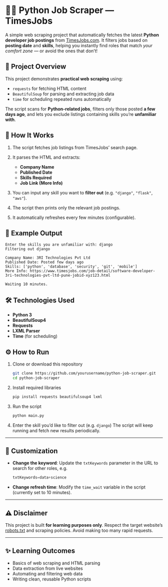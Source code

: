 
# 🕵️‍♀️ Python Job Scraper — TimesJobs

A simple web scraping project that automatically fetches the latest **Python developer job postings** from [TimesJobs.com](https://www.timesjobs.com/).
It filters jobs based on **posting date** and **skills**, helping you instantly find roles that match *your comfort zone* — or avoid the ones that don’t!



## 🚀 Project Overview

This project demonstrates **practical web scraping** using:

* `requests` for fetching HTML content
* `BeautifulSoup` for parsing and extracting job data
* `time` for scheduling repeated runs automatically

The script scans for **Python-related jobs**, filters only those posted **a few days ago**, and lets you exclude listings containing skills you’re **unfamiliar with**.



## 🧠 How It Works

1. The script fetches job listings from TimesJobs’ search page.
2. It parses the HTML and extracts:

   * **Company Name**
   * **Published Date**
   * **Skills Required**
   * **Job Link (More Info)**
3. You can input any skill you want to **filter out** (e.g. `"django"`, `"flask"`, `"aws"`).
4. The script then prints only the relevant job postings.
5. It automatically refreshes every few minutes (configurable).


## 🧩 Example Output

```
Enter the skills you are unfamiliar with: django
Filtering out django

Company Name: 3RI Technologies Pvt Ltd
Published Date: Posted few days ago
Skills: ['python', 'database', 'security', 'git', 'mobile']
More Info: https://www.timesjobs.com/job-detail/software-developer-3ri-technologies-pvt-ltd-pune-jobid-xyz123.html

Waiting 10 minutes.
```



## 🛠️ Technologies Used

* **Python 3**
* **BeautifulSoup4**
* **Requests**
* **LXML Parser**
* **Time** (for scheduling)



## ⚙️ How to Run

1. Clone or download this repository

   ```bash
   git clone https://github.com/yourusername/python-job-scraper.git
   cd python-job-scraper
   ```

2. Install required libraries

   ```bash
   pip install requests beautifulsoup4 lxml
   ```

3. Run the script

   ```bash
   python main.py
   ```

4. Enter the skill you’d like to filter out (e.g. `django`)
   The script will keep running and fetch new results periodically.

---

## 🔄 Customization

* **Change the keyword**:
  Update the `txtKeywords` parameter in the URL to search for other roles, e.g.

  ```python
  txtKeywords=data+science
  ```

* **Change refresh time**:
  Modify the `time_wait` variable in the script (currently set to 10 minutes).

---

## ⚠️ Disclaimer

This project is built **for learning purposes only**.
Respect the target website’s [robots.txt](https://www.timesjobs.com/robots.txt) and scraping policies.
Avoid making too many rapid requests.

---

## ✨ Learning Outcomes

* Basics of web scraping and HTML parsing
* Data extraction from live websites
* Automating and filtering web data
* Writing clean, reusable Python scripts

